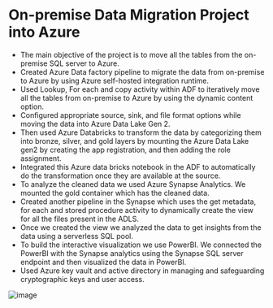 # On-premise Data Migration Project into Azure

* The main objective of the project is to move all the tables from the on-premise SQL server to Azure.
*	Created Azure Data factory pipeline to migrate the data from on-premise to Azure by using  Azure self-hosted integration runtime.
*	Used Lookup, For each and copy activity within ADF to iteratively move all the tables from on-premise to Azure by using the dynamic content option.
* Configured appropriate source, sink, and file format options while moving the data into Azure Data Lake Gen 2.
*	Then used Azure Databricks to transform the data by categorizing them into bronze, silver, and gold layers by mounting the Azure Data Lake gen2 by creating the app registration, and then adding the role assignment.
*	Integrated this Azure data bricks notebook in the ADF to automatically do the transformation once they are available at the source.
*	To analyze the cleaned data we used Azure Synapse Analytics. We mounted the gold container which has the cleaned data.
*	Created another pipeline in the Synapse which uses the get metadata, for each and stored procedure activity to dynamically create the view for all the files present in the ADLS.
*	Once we created the view we analyzed the data to get insights from the data using a serverless SQL pool.
*	To build the interactive visualization we use PowerBI. We connected the PowerBI with the Synapse analytics using the Synapse SQL server endpoint and then visualized the data in PowerBI.
*	Used Azure key vault and active directory  in managing and safeguarding cryptographic keys and user access.


  ![image](https://github.com/akshay-venur/Data-Migration-Using-Azure/assets/43615481/96872148-9c1b-4c50-8d58-8970e9a7ada7)

